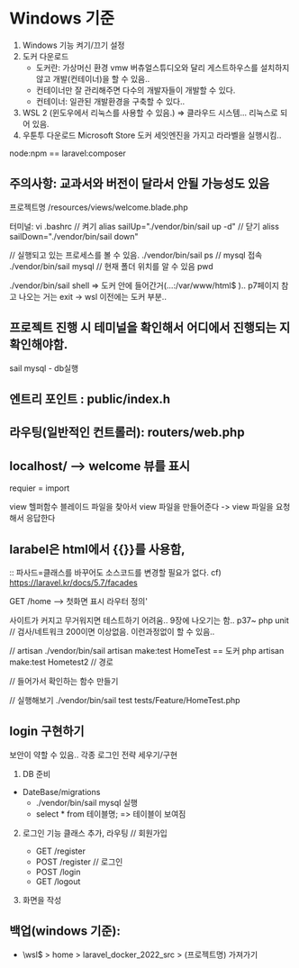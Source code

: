 # Windows 기준
1) Windows 기능 켜기/끄기 설정
2) 도커 다운로드
    - 도커란: 가상머신 환경 vmw 버츄얼스튜디오와 달리 게스트하우스를 설치하지않고 개발(컨테이너)을 할 수 있음..
    - 컨테이너만 잘 관리해주면 다수의 개발자들이 개발할 수 있다. 
    - 컨테이너: 일관된 개발환경을 구축할 수 있다..
3) WSL 2 (윈도우에서 리눅스를 사용할 수 있음.) => 클라우드 시스템... 리눅스로 되어 있음.
4) 우툰투 다운로드 Microsoft Store
  도커 세잇엔진을 가지고 라라벨을 실행시킴..

  node:npm == laravel:composer
## 주의사항: 교과서와 버전이 달라서 안될 가능성도 있음

프로젝트명 /resources/views/welcome.blade.php

터미널: vi .bashrc
// 켜기
  alias sailUp="./vendor/bin/sail up -d"
// 닫기
  aliss sailDown="./vendor/bin/sail down"

// 실행되고 있는 프로세스를 볼 수 있음.
  ./vendor/bin/sail ps
// mysql 접속
  ./vendor/bin/sail mysql
// 현재 폴더 위치를 알 수 있음
  pwd

./vendor/bin/sail shell => 도커 안에 들어간거(...:/var/www/html$ ).. p7페이지 참고
나오는 거는 exit -> wsl 이전에는 도커 부분..
## 프로젝트 진행 시 테미널을 확인해서 어디에서 진행되는 지 확인해야함.

sail mysql - db실행

## 엔트리 포인트 : public/index.h
## 라우팅(일반적인 컨트롤러): routers/web.php
## localhost/ --> welcome 뷰를 표시

requier = import

view 헬퍼함수 블레이드 파일을 찾아서 view 파일을 만들어준다
-> view 파일을 요청해서 응답한다

## larabel은 html에서 {{}}를 사용함,
:: 파사드=클래스를 바꾸어도 소스코드를 변경할 필요가 없다.
cf) https://laravel.kr/docs/5.7/facades

GET /home --> 첫화면 표시
라우터 정의'


사이트가 커지고 무거워지면 테스트하기 어려움..
9장에 나오기는 함.. p37~
php unit
// 검사/네트워크 200이면 이상없음. 이런과정없이 할 수 있음..

// artisan 
  ./vendor/bin/sail artisan make:test HomeTest == 도커
  php artisan make:test Hometest2
// 경로


// 들어가서 확인하는 함수 만들기

// 실행해보기
  ./vendor/bin/sail test tests/Feature/HomeTest.php

## login 구현하기
보안이 약할 수 있음.. 각종 로그인 전략 세우기/구현

1) DB 준비
  - DateBase/migrations
    - ./vendor/bin/sail mysql 실행
    - select * from 테이블명; => 테이블이 보여짐
2) 로그인 기능 클래스 추가, 라우팅
  // 회원가입
     - GET /register
     - POST /register
  // 로그인
     - POST /login
     - GET /logout

3) 화면을 작성

## 백업(windows 기준):
  - \\wsl$ > home > laravel_docker_2022_src > (프로젝트명) 가져가기
